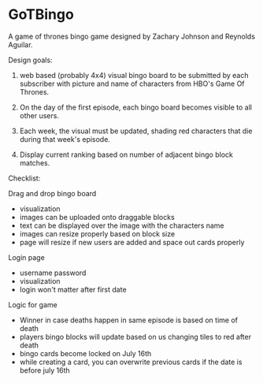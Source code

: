 # GoTBingo
A game of thrones bingo game designed by Zachary Johnson and Reynolds Aguilar.

Design goals:

1) web based (probably 4x4) visual bingo board to be submitted by each subscriber with picture and name of characters from HBO's Game Of Thrones.

2) On the day of the first episode, each bingo board becomes visible to all other users.

3) Each week, the visual must be updated, shading red characters that die during that week's episode.

4) Display current ranking based on number of adjacent bingo block matches.


Checklist:

Drag and drop bingo board
- visualization 
- images can be uploaded onto draggable blocks
- text can be displayed over the image with the characters name
- images can resize properly based on block size
- page will resize if new users are added and space out cards properly

Login page
- username password
- visualization
- login won't matter after first date

Logic for game
- Winner in case deaths happen in same episode is based on time of death
- players bingo blocks will update based on us changing tiles to red after death
- bingo cards become locked on July 16th
- while creating a card, you can overwrite previous cards if the date is before july 16th
